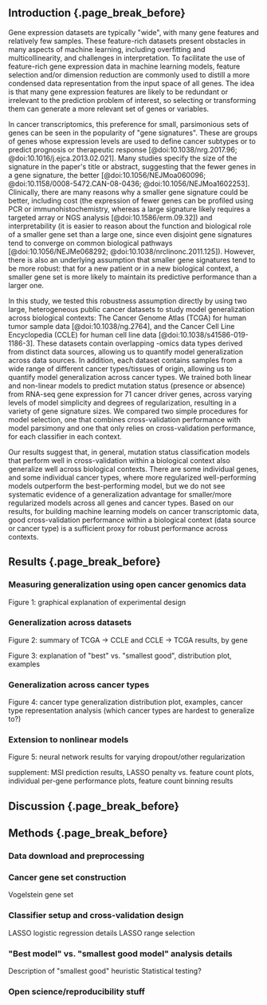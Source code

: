 ## Introduction {.page_break_before}

Gene expression datasets are typically "wide", with many gene features and relatively few samples.
These feature-rich datasets present obstacles in many aspects of machine learning, including overfitting and multicollinearity, and challenges in interpretation.
To facilitate the use of feature-rich gene expression data in machine learning models, feature selection and/or dimension reduction are commonly used to distill a more condensed data representation from the input space of all genes.
The idea is that many gene expression features are likely to be redundant or irrelevant to the prediction problem of interest, so selecting or transforming them can generate a more relevant set of genes or variables.

In cancer transcriptomics, this preference for small, parsimonious sets of genes can be seen in the popularity of "gene signatures".
These are groups of genes whose expression levels are used to define cancer subtypes or to predict prognosis or therapeutic response [@doi:10.1038/nrg.2017.96; @doi:10.1016/j.ejca.2013.02.021].
Many studies specify the size of the signature in the paper's title or abstract, suggesting that the fewer genes in a gene signature, the better [@doi:10.1056/NEJMoa060096; @doi:10.1158/0008-5472.CAN-08-0436; @doi:10.1056/NEJMoa1602253].
Clinically, there are many reasons why a smaller gene signature could be better, including cost (the expression of fewer genes can be profiled using PCR or immunohistochemistry, whereas a large signature likely requires a targeted array or NGS analysis [@doi:10.1586/erm.09.32]) and interpretability (it is easier to reason about the function and biological role of a smaller gene set than a large one, since even disjoint gene signatures tend to converge on common biological pathways [@doi:10.1056/NEJMe068292; @doi:10.1038/nrclinonc.2011.125]).
However, there is also an underlying assumption that smaller gene signatures tend to be more robust: that for a new patient or in a new biological context, a smaller gene set is more likely to maintain its predictive performance than a larger one.

In this study, we tested this robustness assumption directly by using two large, heterogeneous public cancer datasets to study model generalization across biological contexts: The Cancer Genome Atlas (TCGA) for human tumor sample data [@doi:10.1038/ng.2764], and the Cancer Cell Line Encyclopedia (CCLE) for human cell line data [@doi:10.1038/s41586-019-1186-3].
These datasets contain overlapping -omics data types derived from distinct data sources, allowing us to quantify model generalization across data sources.
In addition, each dataset contains samples from a wide range of different cancer types/tissues of origin, allowing us to quantify model generalization across cancer types.
We trained both linear and non-linear models to predict mutation status (presence or absence) from RNA-seq gene expression for 71 cancer driver genes, across varying levels of model simplicity and degrees of regularization, resulting in a variety of gene signature sizes.
We compared two simple procedures for model selection, one that combines cross-validation performance with model parsimony and one that only relies on cross-validation performance, for each classifier in each context.

Our results suggest that, in general, mutation status classification models that perform well in cross-validation within a biological context also generalize well across biological contexts.
There are some individual genes, and some individual cancer types, where more regularized well-performing models outperform the best-performing model, but we do not see systematic evidence of a generalization advantage for smaller/more regularized models across all genes and cancer types.
Based on our results, for building machine learning models on cancer transcriptomic data, good cross-validation performance within a biological context (data source or cancer type) is a sufficient proxy for robust performance across contexts.


## Results {.page_break_before}

### Measuring generalization using open cancer genomics data

Figure 1: graphical explanation of experimental design

### Generalization across datasets

Figure 2: summary of TCGA -> CCLE and CCLE -> TCGA results, by gene

Figure 3: explanation of "best" vs. "smallest good", distribution plot, examples

### Generalization across cancer types

Figure 4: cancer type generalization distribution plot, examples, cancer type representation analysis (which cancer types are hardest to generalize to?)

### Extension to nonlinear models

Figure 5: neural network results for varying dropout/other regularization

supplement: MSI prediction results, LASSO penalty vs. feature count plots, individual per-gene performance plots, feature count binning results


## Discussion {.page_break_before}


## Methods {.page_break_before}

### Data download and preprocessing

### Cancer gene set construction

Vogelstein gene set

### Classifier setup and cross-validation design

LASSO logistic regression details
LASSO range selection

### "Best model" vs. "smallest good model" analysis details

Description of "smallest good" heuristic
Statistical testing?

### Open science/reproducibility stuff
